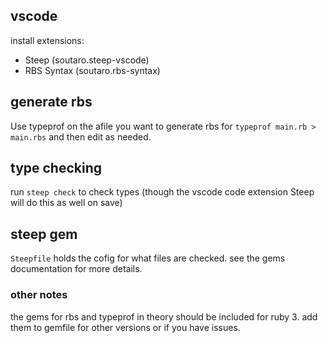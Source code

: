 ## vscode

install extensions:
 
 - Steep (soutaro.steep-vscode)
 - RBS Syntax (soutaro.rbs-syntax)

## generate rbs

Use typeprof on the afile you want to generate rbs for `typeprof main.rb > main.rbs` and then edit as needed.

## type checking

run `steep check` to check types (though the vscode code extension Steep will do this as well on save)

## steep gem

`Steepfile` holds the cofig for what files are checked. see the gems documentation for more details.

### other notes

the gems for rbs and typeprof in theory should be included for ruby 3. add them to gemfile for other versions or if you have issues.